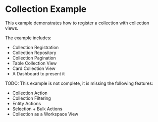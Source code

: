 # Collection Example

This example demonstrates how to register a collection with collection views.

The example includes:

- Collection Registration
- Collection Repository
- Collection Pagination
- Table Collection View
- Card Collection View
- A Dashboard to present it

TODO: This example is not complete, it is missing the following features:

- Collection Action
- Collection Filtering
- Entity Actions
- Selection + Bulk Actions
- Collection as a Workspace View
